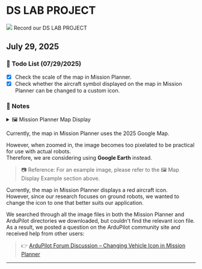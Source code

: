 # DS LAB PROJECT

<img src="https://capsule-render.vercel.app/api?type=waving&color=413fd9&height=150&section=header&text=Welcome!🛫&fontSize=40" />
Record our DS LAB PROJECT

## July 29, 2025

### 📝 Todo List (07/29/2025)

- [x] Check the scale of the map in Mission Planner.
- [x] Check whether the aircraft symbol displayed on the map in Mission Planner can be changed to a custom icon.
<!-- Markdown에서 체크박스는 다음과 같이 표시합니다:

[ ] → 아직 안 한 항목 (빈 체크박스)

[x] → 완료한 항목 (체크된 박스) -->


### 📌 Notes
<details>
<summary>🖼️ Mission Planner Map Display</summary>
  <p align="left">
  <!--<img src="https://github.com/user-attachments/assets/68ca9f17-48d9-4877-9081-39726e4cbfd0" width="580" height="500" alt="MP">-->
  <img src="https://github.com/user-attachments/assets/c564c51c-6e7c-4e95-bc4d-441373c15987" width="580" height="420" alt="MP+UBUNTU" >
  <br>
  <em>Figure 1. Current aircraft symbol display in Mission Planner.</em>
</details>

Currently, the map in Mission Planner uses the 2025 Google Map.

However, when zoomed in, the image becomes too pixelated to be practical for use with actual robots.  
Therefore, we are considering using **Google Earth** instead.

> 📷 Reference: For an example image, please refer to the 🖼️ Map Display Example section above.



Currently, the map in Mission Planner displays a red aircraft icon.  
However, since our research focuses on ground robots, we wanted to change the icon to one that better suits our application.

We searched through all the image files in both the Mission Planner and ArduPilot directories we downloaded, but couldn't find the relevant icon file.  
As a result, we posted a question on the ArduPilot community site and received help from other users:  
> 👉 [ArduPilot Forum Discussion – Changing Vehicle Icon in Mission Planner](https://discuss.ardupilot.org/t/how-to-change-icon-in-mission-planner-map/137234)

---

